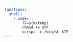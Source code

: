 ```yaml
---
functions:
  shell:
    - code: |
        TF=$(mktemp)
        chmod +x $TF
        script -c /bin/sh $TF
---
```

